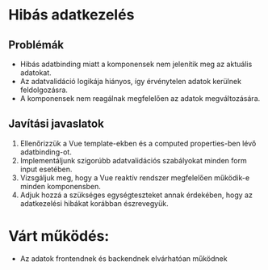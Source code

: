 # Hibás adatkezelés

## Problémák
- Hibás adatbinding miatt a komponensek nem jelenítik meg az aktuális adatokat.
- Az adatvalidáció logikája hiányos, így érvénytelen adatok kerülnek feldolgozásra.
- A komponensek nem reagálnak megfelelően az adatok megváltozására.

## Javítási javaslatok
1. Ellenőrizzük a Vue template-ekben és a computed properties-ben lévő adatbinding-ot.
2. Implementáljunk szigorúbb adatvalidációs szabályokat minden form input esetében.
3. Vizsgáljuk meg, hogy a Vue reaktív rendszer megfelelően működik-e minden komponensben.
4. Adjuk hozzá a szükséges egységteszteket annak érdekében, hogy az adatkezelési hibákat korábban észrevegyük.

# Várt működés:
- Az adatok frontendnek és backendnek elvárhatóan működnek